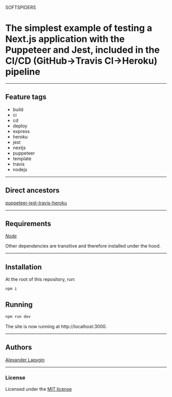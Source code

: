 SOFTSPIDERS
# The simplest example of testing a Next.js application with the Puppeteer and Jest, included in the CI/CD (GitHub->Travis CI->Heroku) pipeline

---


## Feature tags

- build
- ci
- cd
- deploy
- express
- heroku
- jest
- nextjs
- puppeteer
- template
- travis
- nodejs

---

## Direct ancestors

[puppeteer-jest-travis-heroku](https://github.com/softspider/puppeteer-jest-travis-heroku)

---

## Requirements

[*Node*](https://nodejs.org/en/download/package-manager/)

Other dependencies are transitive and therefore installed under the hood.

---

## Installation

At the root of this repository, run:

```sh
npm i
```

## Running

```sh
npm run dev
```

The site is now running at http://localhost:3000.  

---

## Authors

[Alexander Lapygin](https://github.com/AlexanderLapygin)

---

### License

Licensed under the [MIT license](./LICENSE)
